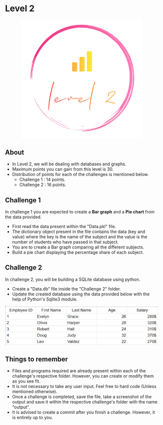 # Level 2

<p align="center">
    <img src="..\..\assets\Level2Logo.PNG" alt="Level 2 Logo" width="400px">
</p>

## About

- In Level 2, we will be dealing with databases and graphs.
- Maximum points you can gain from this level is 30.
- Distribution of points for each of the challenges is mentioned below.
    - Challenge 1 : 14 points.
    - Challenge 2 : 16 points.

## Challenge 1

In challenge 1 you are expected to create a **Bar graph** and a **Pie chart** from the data provided.
- First read the data present within the "Data.pkl" file.
- The dictionary object present in the file contains the data (key and value) where the key is the name of the subject and the value is the number of students who have passed in that subject.
- You are to create a Bar graph comparing all the different subjects.
- Build a pie chart displaying the percentage share of each subject.

## Challenge 2

In challenge 2, you will be building a SQLite database using python.
- Create a "Data.db" file inside the "Challenge 2" folder.
- Update the created database using the data provided below with the help of Python's Sqlite3 module.
<p align="center">
    <img src="..\..\assets\Table.PNG" alt="Table">
</p>

## Things to remember

- Files and programs required are already present within each of the challenge's respective folder. However, you can create or modify them as you see fit.
- It is not necessary to take any user input. Feel free to hard code (Unless mentioned otherwise).
- Once a challenge is completed, save the file, take a screenshot of the output and save it within the respective challenge's folder with the name "output".
- It is advised to create a commit after you finish a challenge. However, it is entirely up to you.